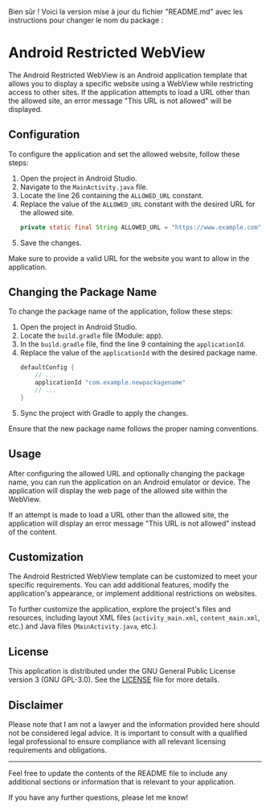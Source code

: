 Bien sûr ! Voici la version mise à jour du fichier "README.md" avec les instructions pour changer le nom du package :

# Android Restricted WebView

The Android Restricted WebView is an Android application template that allows you to display a specific website using a WebView while restricting access to other sites. If the application attempts to load a URL other than the allowed site, an error message "This URL is not allowed" will be displayed.

## Configuration

To configure the application and set the allowed website, follow these steps:

1. Open the project in Android Studio.
2. Navigate to the `MainActivity.java` file.
3. Locate the line 26 containing the `ALLOWED_URL` constant.
4. Replace the value of the `ALLOWED_URL` constant with the desired URL for the allowed site.
   ```java
   private static final String ALLOWED_URL = "https://www.example.com";
   ```
5. Save the changes.

Make sure to provide a valid URL for the website you want to allow in the application.

## Changing the Package Name

To change the package name of the application, follow these steps:

1. Open the project in Android Studio.
2. Locate the `build.gradle` file (Module: app).
3. In the `build.gradle` file, find the line 9 containing the `applicationId`.
4. Replace the value of the `applicationId` with the desired package name.
   ```gradle
   defaultConfig {
       // ...
       applicationId "com.example.newpackagename"
       // ...
   }
   ```
5. Sync the project with Gradle to apply the changes.

Ensure that the new package name follows the proper naming conventions.

## Usage

After configuring the allowed URL and optionally changing the package name, you can run the application on an Android emulator or device. The application will display the web page of the allowed site within the WebView.

If an attempt is made to load a URL other than the allowed site, the application will display an error message "This URL is not allowed" instead of the content.

## Customization

The Android Restricted WebView template can be customized to meet your specific requirements. You can add additional features, modify the application's appearance, or implement additional restrictions on websites.

To further customize the application, explore the project's files and resources, including layout XML files (`activity_main.xml`, `content_main.xml`, etc.) and Java files (`MainActivity.java`, etc.).

## License

This application is distributed under the GNU General Public License version 3 (GNU GPL-3.0). See the [LICENSE](LICENSE) file for more details.

## Disclaimer

Please note that I am not a lawyer and the information provided here should not be considered legal advice. It is important to consult with a qualified legal professional to ensure compliance with all relevant licensing requirements and obligations.

---

Feel free to update the contents of the README file to include any additional sections or information that is relevant to your application.

If you have any further questions, please let me know!